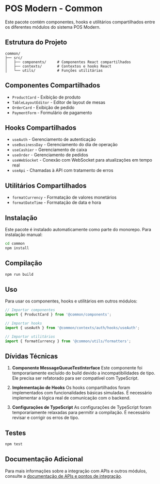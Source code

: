 # POS Modern - Common

Este pacote contém componentes, hooks e utilitários compartilhados entre os diferentes módulos do sistema POS Modern.

## Estrutura do Projeto

```
common/
├── src/
│   ├── components/     # Componentes React compartilhados
│   ├── contexts/       # Contextos e hooks React
│   └── utils/          # Funções utilitárias
```

## Componentes Compartilhados

- `ProductCard` - Exibição de produto
- `TableLayoutEditor` - Editor de layout de mesas
- `OrderCard` - Exibição de pedido
- `PaymentForm` - Formulário de pagamento

## Hooks Compartilhados

- `useAuth` - Gerenciamento de autenticação
- `useBusinessDay` - Gerenciamento do dia de operação
- `useCashier` - Gerenciamento de caixa
- `useOrder` - Gerenciamento de pedidos
- `useWebSocket` - Conexão com WebSocket para atualizações em tempo real
- `useApi` - Chamadas à API com tratamento de erros

## Utilitários Compartilhados

- `formatCurrency` - Formatação de valores monetários
- `formatDateTime` - Formatação de data e hora

## Instalação

Este pacote é instalado automaticamente como parte do monorepo. Para instalação manual:

```bash
cd common
npm install
```

## Compilação

```bash
npm run build
```

## Uso

Para usar os componentes, hooks e utilitários em outros módulos:

```javascript
// Importar componentes
import { ProductCard } from '@common/components';

// Importar hooks
import { useAuth } from '@common/contexts/auth/hooks/useAuth';

// Importar utilitários
import { formatCurrency } from '@common/utils/formatters';
```

## Dívidas Técnicas

1. **Componente MessageQueueTestInterface**
   Este componente foi temporariamente excluído do build devido a incompatibilidades de tipo. Ele precisa ser refatorado para ser compatível com TypeScript.

2. **Implementação de Hooks**
   Os hooks compartilhados foram implementados com funcionalidades básicas simuladas. É necessário implementar a lógica real de comunicação com o backend.

3. **Configurações de TypeScript**
   As configurações de TypeScript foram temporariamente relaxadas para permitir a compilação. É necessário revisar e corrigir os erros de tipo.

## Testes

```bash
npm test
```

## Documentação Adicional

Para mais informações sobre a integração com APIs e outros módulos, consulte a [documentação de APIs e pontos de integração](../api-integration-docs.md).
